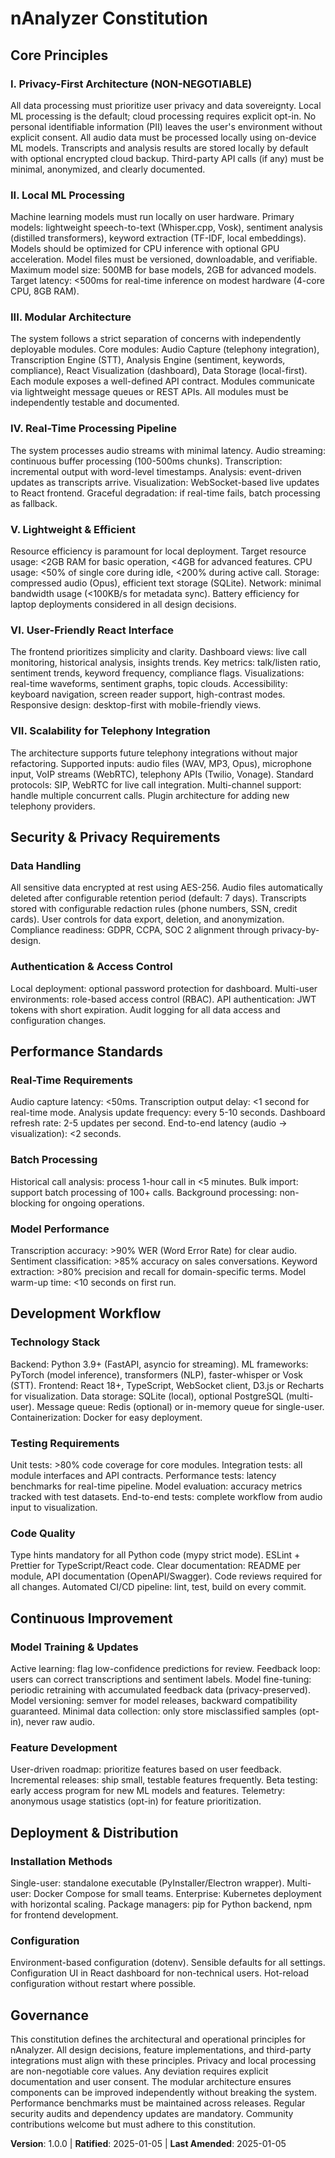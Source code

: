 # nAnalyzer Constitution
<!-- Real-time Sales Call Analysis Platform -->

## Core Principles

### I. Privacy-First Architecture (NON-NEGOTIABLE)
All data processing must prioritize user privacy and data sovereignty. Local ML processing is the default; cloud processing requires explicit opt-in. No personal identifiable information (PII) leaves the user's environment without explicit consent. All audio data must be processed locally using on-device ML models. Transcripts and analysis results are stored locally by default with optional encrypted cloud backup. Third-party API calls (if any) must be minimal, anonymized, and clearly documented.

### II. Local ML Processing
Machine learning models must run locally on user hardware. Primary models: lightweight speech-to-text (Whisper.cpp, Vosk), sentiment analysis (distilled transformers), keyword extraction (TF-IDF, local embeddings). Models should be optimized for CPU inference with optional GPU acceleration. Model files must be versioned, downloadable, and verifiable. Maximum model size: 500MB for base models, 2GB for advanced models. Target latency: <500ms for real-time inference on modest hardware (4-core CPU, 8GB RAM).

### III. Modular Architecture
The system follows a strict separation of concerns with independently deployable modules. Core modules: Audio Capture (telephony integration), Transcription Engine (STT), Analysis Engine (sentiment, keywords, compliance), React Visualization (dashboard), Data Storage (local-first). Each module exposes a well-defined API contract. Modules communicate via lightweight message queues or REST APIs. All modules must be independently testable and documented.

### IV. Real-Time Processing Pipeline
The system processes audio streams with minimal latency. Audio streaming: continuous buffer processing (100-500ms chunks). Transcription: incremental output with word-level timestamps. Analysis: event-driven updates as transcripts arrive. Visualization: WebSocket-based live updates to React frontend. Graceful degradation: if real-time fails, batch processing as fallback.

### V. Lightweight & Efficient
Resource efficiency is paramount for local deployment. Target resource usage: <2GB RAM for basic operation, <4GB for advanced features. CPU usage: <50% of single core during idle, <200% during active call. Storage: compressed audio (Opus), efficient text storage (SQLite). Network: minimal bandwidth usage (<100KB/s for metadata sync). Battery efficiency for laptop deployments considered in all design decisions.

### VI. User-Friendly React Interface
The frontend prioritizes simplicity and clarity. Dashboard views: live call monitoring, historical analysis, insights trends. Key metrics: talk/listen ratio, sentiment trends, keyword frequency, compliance flags. Visualizations: real-time waveforms, sentiment graphs, topic clouds. Accessibility: keyboard navigation, screen reader support, high-contrast modes. Responsive design: desktop-first with mobile-friendly views.

### VII. Scalability for Telephony Integration
The architecture supports future telephony integrations without major refactoring. Supported inputs: audio files (WAV, MP3, Opus), microphone input, VoIP streams (WebRTC), telephony APIs (Twilio, Vonage). Standard protocols: SIP, WebRTC for live call integration. Multi-channel support: handle multiple concurrent calls. Plugin architecture for adding new telephony providers.

## Security & Privacy Requirements

### Data Handling
All sensitive data encrypted at rest using AES-256. Audio files automatically deleted after configurable retention period (default: 7 days). Transcripts stored with configurable redaction rules (phone numbers, SSN, credit cards). User controls for data export, deletion, and anonymization. Compliance readiness: GDPR, CCPA, SOC 2 alignment through privacy-by-design.

### Authentication & Access Control
Local deployment: optional password protection for dashboard. Multi-user environments: role-based access control (RBAC). API authentication: JWT tokens with short expiration. Audit logging for all data access and configuration changes.

## Performance Standards

### Real-Time Requirements
Audio capture latency: <50ms. Transcription output delay: <1 second for real-time mode. Analysis update frequency: every 5-10 seconds. Dashboard refresh rate: 2-5 updates per second. End-to-end latency (audio → visualization): <2 seconds.

### Batch Processing
Historical call analysis: process 1-hour call in <5 minutes. Bulk import: support batch processing of 100+ calls. Background processing: non-blocking for ongoing operations.

### Model Performance
Transcription accuracy: >90% WER (Word Error Rate) for clear audio. Sentiment classification: >85% accuracy on sales conversations. Keyword extraction: >80% precision and recall for domain-specific terms. Model warm-up time: <10 seconds on first run.

## Development Workflow

### Technology Stack
Backend: Python 3.9+ (FastAPI, asyncio for streaming). ML frameworks: PyTorch (model inference), transformers (NLP), faster-whisper or Vosk (STT). Frontend: React 18+, TypeScript, WebSocket client, D3.js or Recharts for visualization. Data storage: SQLite (local), optional PostgreSQL (multi-user). Message queue: Redis (optional) or in-memory queue for single-user. Containerization: Docker for easy deployment.

### Testing Requirements
Unit tests: >80% code coverage for core modules. Integration tests: all module interfaces and API contracts. Performance tests: latency benchmarks for real-time pipeline. Model evaluation: accuracy metrics tracked with test datasets. End-to-end tests: complete workflow from audio input to visualization.

### Code Quality
Type hints mandatory for all Python code (mypy strict mode). ESLint + Prettier for TypeScript/React code. Clear documentation: README per module, API documentation (OpenAPI/Swagger). Code reviews required for all changes. Automated CI/CD pipeline: lint, test, build on every commit.

## Continuous Improvement

### Model Training & Updates
Active learning: flag low-confidence predictions for review. Feedback loop: users can correct transcriptions and sentiment labels. Model fine-tuning: periodic retraining with accumulated feedback data (privacy-preserved). Model versioning: semver for model releases, backward compatibility guaranteed. Minimal data collection: only store misclassified samples (opt-in), never raw audio.

### Feature Development
User-driven roadmap: prioritize features based on user feedback. Incremental releases: ship small, testable features frequently. Beta testing: early access program for new ML models and features. Telemetry: anonymous usage statistics (opt-in) for feature prioritization.

## Deployment & Distribution

### Installation Methods
Single-user: standalone executable (PyInstaller/Electron wrapper). Multi-user: Docker Compose for small teams. Enterprise: Kubernetes deployment with horizontal scaling. Package managers: pip for Python backend, npm for frontend development.

### Configuration
Environment-based configuration (dotenv). Sensible defaults for all settings. Configuration UI in React dashboard for non-technical users. Hot-reload configuration without restart where possible.

## Governance

This constitution defines the architectural and operational principles for nAnalyzer. All design decisions, feature implementations, and third-party integrations must align with these principles. Privacy and local processing are non-negotiable core values. Any deviation requires explicit documentation and user consent. The modular architecture ensures components can be improved independently without breaking the system. Performance benchmarks must be maintained across releases. Regular security audits and dependency updates are mandatory. Community contributions welcome but must adhere to this constitution.

**Version**: 1.0.0 | **Ratified**: 2025-01-05 | **Last Amended**: 2025-01-05